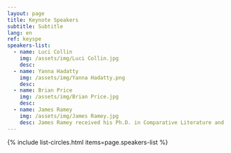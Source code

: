 ```yaml
---
layout: page
title: Keynote Speakers
subtitle: Subtitle
lang: en
ref: keyspe
speakers-list:
  - name: Luci Collin
    img: /assets/img/Luci Collin.jpg
    desc:
  - name: Yanna Hadatty
    img: /assets/img/Yanna Hadatty.png
    desc:
  - name: Brian Price
    img: /assets/img/Brian Price.jpg
    desc:
  - name: James Ramey
    img: /assets/img/James Ramey.jpg
    desc: James Ramey received his Ph.D. in Comparative Literature and Film Studies from the University of California, Berkeley, in 2007. He is Full Professor in the Humanities Department at the Metropolitan Autonomous University, Cuajimalpa Campus (UAM-C), in Mexico City.
---
```


{% include list-circles.html items=page.speakers-list %}
